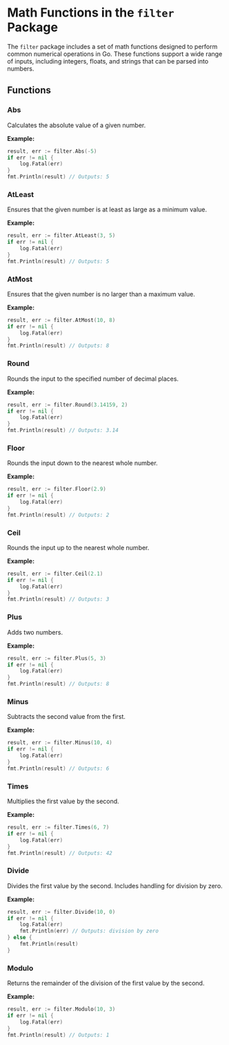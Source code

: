 # Math Functions in the `filter` Package

The `filter` package includes a set of math functions designed to perform common numerical operations in Go. These functions support a wide range of inputs, including integers, floats, and strings that can be parsed into numbers. 

## Functions

### Abs

Calculates the absolute value of a given number.

**Example:**

```go
result, err := filter.Abs(-5)
if err != nil {
    log.Fatal(err)
}
fmt.Println(result) // Outputs: 5
```

### AtLeast

Ensures that the given number is at least as large as a minimum value.

**Example:**

```go
result, err := filter.AtLeast(3, 5)
if err != nil {
    log.Fatal(err)
}
fmt.Println(result) // Outputs: 5
```

### AtMost

Ensures that the given number is no larger than a maximum value.

**Example:**

```go
result, err := filter.AtMost(10, 8)
if err != nil {
    log.Fatal(err)
}
fmt.Println(result) // Outputs: 8
```

### Round

Rounds the input to the specified number of decimal places.

**Example:**

```go
result, err := filter.Round(3.14159, 2)
if err != nil {
    log.Fatal(err)
}
fmt.Println(result) // Outputs: 3.14
```

### Floor

Rounds the input down to the nearest whole number.

**Example:**

```go
result, err := filter.Floor(2.9)
if err != nil {
    log.Fatal(err)
}
fmt.Println(result) // Outputs: 2
```

### Ceil

Rounds the input up to the nearest whole number.

**Example:**

```go
result, err := filter.Ceil(2.1)
if err != nil {
    log.Fatal(err)
}
fmt.Println(result) // Outputs: 3
```

### Plus

Adds two numbers.

**Example:**

```go
result, err := filter.Plus(5, 3)
if err != nil {
    log.Fatal(err)
}
fmt.Println(result) // Outputs: 8
```

### Minus

Subtracts the second value from the first.

**Example:**

```go
result, err := filter.Minus(10, 4)
if err != nil {
    log.Fatal(err)
}
fmt.Println(result) // Outputs: 6
```

### Times

Multiplies the first value by the second.

**Example:**

```go
result, err := filter.Times(6, 7)
if err != nil {
    log.Fatal(err)
}
fmt.Println(result) // Outputs: 42
```

### Divide

Divides the first value by the second. Includes handling for division by zero.

**Example:**

```go
result, err := filter.Divide(10, 0)
if err != nil {
    log.Fatal(err)
    fmt.Println(err) // Outputs: division by zero
} else {
    fmt.Println(result)
}
```

### Modulo

Returns the remainder of the division of the first value by the second.

**Example:**

```go
result, err := filter.Modulo(10, 3)
if err != nil {
    log.Fatal(err)
}
fmt.Println(result) // Outputs: 1
```

